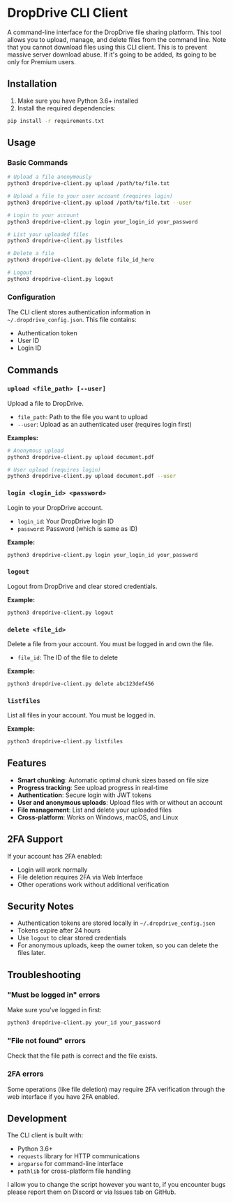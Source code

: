 # DropDrive CLI Client

A command-line interface for the DropDrive file sharing platform. This tool allows you to upload, manage, and delete files from the command line.
Note that you cannot download files using this CLI client. This is to prevent massive server download abuse. If it's going to be added, its going to be only for Premium users.

## Installation

1. Make sure you have Python 3.6+ installed
2. Install the required dependencies:

```bash
pip install -r requirements.txt
```

## Usage

### Basic Commands

```bash
# Upload a file anonymously
python3 dropdrive-client.py upload /path/to/file.txt

# Upload a file to your user account (requires login)
python3 dropdrive-client.py upload /path/to/file.txt --user

# Login to your account
python3 dropdrive-client.py login your_login_id your_password

# List your uploaded files
python3 dropdrive-client.py listfiles

# Delete a file
python3 dropdrive-client.py delete file_id_here

# Logout
python3 dropdrive-client.py logout
```

### Configuration

The CLI client stores authentication information in `~/.dropdrive_config.json`. This file contains:
- Authentication token
- User ID
- Login ID

## Commands

### `upload <file_path> [--user]`

Upload a file to DropDrive.

- `file_path`: Path to the file you want to upload
- `--user`: Upload as an authenticated user (requires login first)

**Examples:**
```bash
# Anonymous upload
python3 dropdrive-client.py upload document.pdf

# User upload (requires login)
python3 dropdrive-client.py upload document.pdf --user
```

### `login <login_id> <password>`

Login to your DropDrive account.

- `login_id`: Your DropDrive login ID
- `password`: Password (which is same as ID)

**Example:**
```bash
python3 dropdrive-client.py login your_login_id your_password
```

### `logout`

Logout from DropDrive and clear stored credentials.

**Example:**
```bash
python3 dropdrive-client.py logout
```

### `delete <file_id>`

Delete a file from your account. You must be logged in and own the file.

- `file_id`: The ID of the file to delete

**Example:**
```bash
python3 dropdrive-client.py delete abc123def456
```

### `listfiles`

List all files in your account. You must be logged in.

**Example:**
```bash
python3 dropdrive-client.py listfiles
```

## Features

- **Smart chunking**: Automatic optimal chunk sizes based on file size
- **Progress tracking**: See upload progress in real-time
- **Authentication**: Secure login with JWT tokens
- **User and anonymous uploads**: Upload files with or without an account
- **File management**: List and delete your uploaded files
- **Cross-platform**: Works on Windows, macOS, and Linux

## 2FA Support

If your account has 2FA enabled:
- Login will work normally
- File deletion requires 2FA via Web Interface
- Other operations work without additional verification

## Security Notes

- Authentication tokens are stored locally in `~/.dropdrive_config.json`
- Tokens expire after 24 hours
- Use `logout` to clear stored credentials
- For anonymous uploads, keep the owner token, so you can delete the files later.

## Troubleshooting

### "Must be logged in" errors
Make sure you've logged in first:
```bash
python3 dropdrive-client.py your_id your_password
```

### "File not found" errors
Check that the file path is correct and the file exists.

### 2FA errors
Some operations (like file deletion) may require 2FA verification through the web interface if you have 2FA enabled.

## Development

The CLI client is built with:
- Python 3.6+
- `requests` library for HTTP communications
- `argparse` for command-line interface
- `pathlib` for cross-platform file handling

I allow you to change the script however you want to, if you encounter bugs please report them on Discord or via Issues tab on GitHub.

